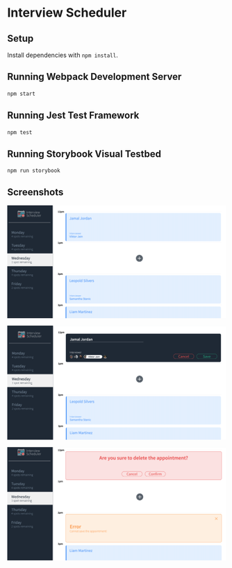 # Interview Scheduler

## Setup

Install dependencies with `npm install`.

## Running Webpack Development Server

```sh
npm start
```

## Running Jest Test Framework

```sh
npm test
```

## Running Storybook Visual Testbed

```sh
npm run storybook
```

## Screenshots

!["Showing appointments"](https://github.com/pouyanzar/scheduler/blob/master/docs/appointments.png?raw=true)

!["Appointment form"](https://github.com/pouyanzar/scheduler/blob/master/docs/appointment-form.png?raw=true)

!["Warning and error handling"](https://github.com/pouyanzar/scheduler/blob/master/docs/warning-error-handling.png?raw=true)
